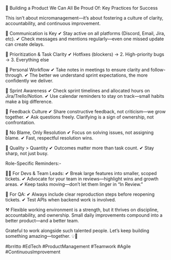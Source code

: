 🚀 Building a Product We Can All Be Proud Of: Key Practices for Success

This isn’t about micromanagement—it’s about fostering a culture of clarity, accountability, and continuous improvement.

🔹 Communication is Key
✔ Stay active on all platforms (Discord, Email, Jira, etc).
✔ Check messages and mentions regularly—even one missed update can create delays.

🔹 Prioritization & Task Clarity
✔ Hotfixes (blockers) → 2. High-priority bugs → 3. Everything else

🔹 Personal Workflow
✔ Take notes in meetings to ensure clarity and follow-through.
✔ The better we understand sprint expectations, the more confidently we deliver.

🔹 Sprint Awareness
✔ Check sprint timelines and allocated hours on Jira/Trello/Notion.
✔ Use calendar reminders to stay on track—small habits make a big difference.

🔹 Feedback Culture
✔ Share constructive feedback, not criticism—we grow together.
✔ Ask questions freely. Clarifying is a sign of ownership, not confrontation.

🔹 No Blame, Only Resolution
✔ Focus on solving issues, not assigning blame. 
✔ Fast, respectful resolution wins.

🔹 Quality > Quantity
✔ Outcomes matter more than task count. 
✔ Stay sharp, not just busy.

Role-Specific Reminders:-

👨‍💻 For Devs & Team Leads:
✔ Break large features into smaller, scoped tickets.
✔ Advocate for your team in reviews—highlight wins and growth areas.
✔ Keep tasks moving—don’t let them linger in “In Review.”

🧪 For QA:
✔ Always include clear reproduction steps before reopening tickets.
✔ Test APIs when backend work is involved.

⚒ Flexible working environment is a strength, but it thrives on discipline, accountability, and ownership. Small daily improvements compound into a better product—and a better team.

Grateful to work alongside such talented people. Let’s keep building something amazing—together. 💡🚀

#brritto #EdTech #ProductManagement #Teamwork #Agile #ContinuousImprovement
